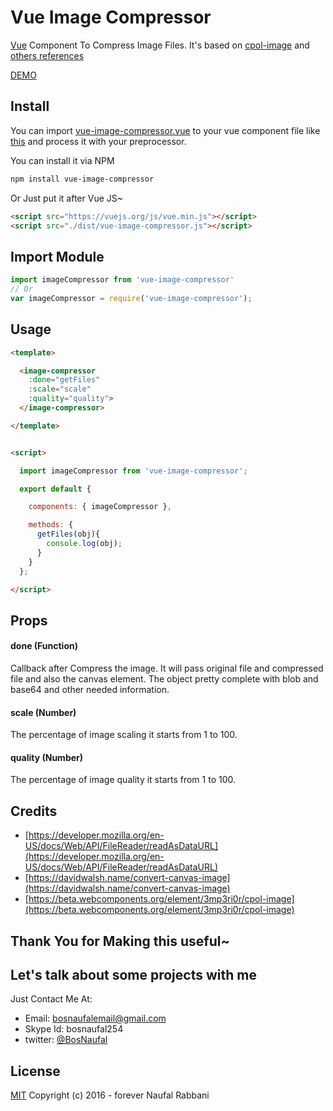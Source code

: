 # Vue Image Compressor
[Vue](http://vuejs.org) Component To Compress Image Files. It's based on [cpol-image](https://beta.webcomponents.org/element/3mp3ri0r/cpol-image) and [others references](#credits)

[DEMO](https://bosnaufal.github.io/vue-image-compressor)


## Install
You can import [vue-image-compressor.vue](./dist/vue-image-compressor.js) to your vue component file like [this](./src/js/components/app.vue) and process it with your preprocessor.

You can install it via NPM
```bash
npm install vue-image-compressor
```

Or Just put it after Vue JS~
```html
<script src="https://vuejs.org/js/vue.min.js"></script>
<script src="./dist/vue-image-compressor.js"></script>
```


## Import Module
```javascript
import imageCompressor from 'vue-image-compressor'
// Or
var imageCompressor = require('vue-image-compressor');
```

## Usage
```html
<template>

  <image-compressor
    :done="getFiles"
    :scale="scale"
    :quality="quality">
  </image-compressor>

</template>


<script>

  import imageCompressor from 'vue-image-compressor';

  export default {

    components: { imageCompressor },

    methods: {
      getFiles(obj){
        console.log(obj);
      }
    }
  };

</script>
```

## Props
#### done (Function)
Callback after Compress the image. It will pass original file and compressed file and also the canvas element. The object pretty complete with blob and base64 and other needed information.

#### scale (Number)
The percentage of image scaling it starts from 1 to 100.

#### quality (Number)
The percentage of image quality it starts from 1 to 100.


## Credits
- [https://developer.mozilla.org/en-US/docs/Web/API/FileReader/readAsDataURL](https://developer.mozilla.org/en-US/docs/Web/API/FileReader/readAsDataURL)
- [https://davidwalsh.name/convert-canvas-image](https://davidwalsh.name/convert-canvas-image)
- [https://beta.webcomponents.org/element/3mp3ri0r/cpol-image](https://beta.webcomponents.org/element/3mp3ri0r/cpol-image)

## Thank You for Making this useful~

## Let's talk about some projects with me
Just Contact Me At:
- Email: [bosnaufalemail@gmail.com](mailto:bosnaufalemail@gmail.com)
- Skype Id: bosnaufal254
- twitter: [@BosNaufal](https://twitter.com/BosNaufal)

## License
[MIT](http://opensource.org/licenses/MIT)
Copyright (c) 2016 - forever Naufal Rabbani

